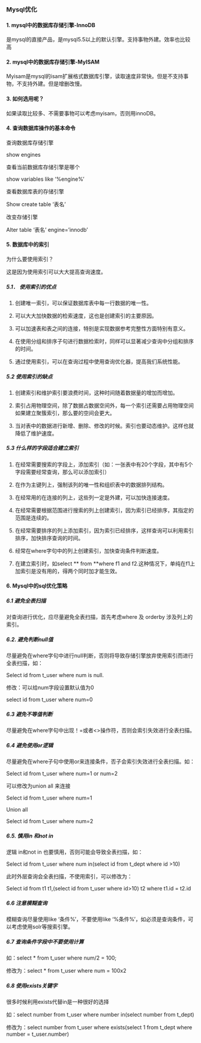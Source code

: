 ### Mysql优化

#### 1. mysql中的数据库存储引擎-InnoDB

是mysql的直接产品，是mysql5.5以上的默认引擎。支持事物外建。效率也比较高

#### 2. mysql中的数据库存储引擎-MyISAM

Myisam是mysql的isam扩展格式数据库引擎，读取速度非常快。但是不支持事物，不支持外建。但是增删改慢。

#### 3. 如何选用呢？

如果读取比较多、不需要事物可以考虑myisam，否则用innoDB。

#### **4.**   查询数据库操作的基本命令

查询数据库存储引擎

show engines

查看当前数据库存储引擎是哪个

show variables like ‘%engine%’

查看数据库表的存储引擎

Show create table ‘表名’

改变存储引擎

Alter table ‘表名’ engine=’innodb’

#### **5.**  数据库中的索引

为什么要使用索引？

这是因为使用索引可以大大提高查询速度。

##### 5.1． 使用索引的优点

1. 创建唯一索引，可以保证数据库表中每一行数据的唯一性。

2. 可以大大加快数据的检索速度，这也是创建索引的主要原因。

3. 可以加速表和表之间的连接，特别是实现数据参考完整性方面特别有意义。

4. 在使用分组和排序子句进行数据检索时，同样可以显著减少查询中分组和排序的时间。

5. 通过使用索引，可以在查询过程中使用查询优化器，提高我们系统性能。

##### 5.2 使用索引的缺点

1. 创建索引和维护索引要浪费时间，这种时间随着数据量的增加而增加。

2. 索引占用物理空间，除了数据占数据空间外，每一个索引还需要占用物理空间如果建立聚簇索引，那么要的空间会更大。

3. 当对表中的数据进行新增、删除、修改的时候。索引也要动态维护。这样也就降低了维护速度。

##### 5.3 什么样的字段适合建立索引

1. 在经常需要搜索的字段上，添加索引（如：一张表中有20个字段，其中有5个字段需要经常查询，那么可以添加索引）

2. 在作为主键列上，强制该列的唯一性和组织表中的数据排列结构。

3. 在经常用的在连接的列上，这些列一定是外建，可以加快连接速度。

4. 在经常需要根据范围进行搜索的列上创建索引，因为索引已经排序，其指定的范围是连续的。

5. 在经常需要排序的列上添加索引，因为索引已经排序，这样查询可以利用索引排序，加快排序查询的时间。

6. 经常在where字句中的列上创建索引，加快查询条件判断速度。

7. 在建立索引时，如select ** from **where f1 and f2.这种情况下，单纯在f1上加索引是没有用的，得两个同时加才能生效。

#### 6. Mysql中的sql优化策略

##### 6.1  避免全表扫描

对查询进行优化，应尽量避免全表扫描，首先考虑where 及 orderby 涉及列上的索引。

##### 6.2. 避免判断null值

尽量避免在where字句中进行null判断，否则将导致存储引擎放弃使用索引而进行全表扫描，如：

Select id from t_user where num is null.

修改：可以给num字段设置默认值为0

select id from t_user where num=0

##### 6.3 避免不等值判断

尽量避免在where字句中出现！=或者<>操作符，否则会索引失效进行全表扫描。

##### 6.4  避免使用or逻辑

尽量避免在where子句中使用or来连接条件，否子会索引失效进行全表扫描。如：

Select id from t_user where num=1 or num=2

可以修改为union all 来连接

Select id from t_user where num=1

Union all

Select id from t_user where num=2



##### 6.5. 慎用in 和not in 

逻辑  in和not in 也要慎用，否则可能会导致全表扫描，如：

Select id from t_user where num in(select id from t_dept where id >10)

此时外层查询会全表扫描，不使用索引，可以修改为：

Select id from t1 t1,(select id from t_user where id>10) t2 where t1.id = t2.id

##### **6.6** 注意模糊查询

模糊查询尽量使用like ‘条件%’，不要使用like ‘%条件%’，如必须是查询条件，可    以考虑使用solr等搜索引擎。

##### 6.7 查询条件字段中不要使用计算

如：select * from t_user where num/2 = 100;

修改为：select * from t_user where num = 100x2

##### 6.8 使用exists关键字

很多时候利用exists代替in是一种很好的选择

如：select number from t_user where number in(select number from t_dept)

修改为：select number from t_user where exists(select 1 from t_dept where number = t_user.number)

